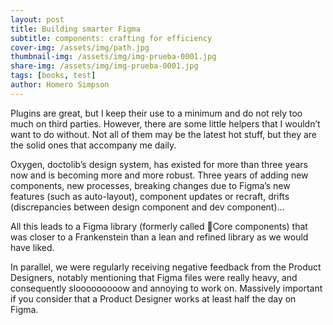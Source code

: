 ```yaml
---
layout: post
title: Building smarter Figma
subtitle: components: crafting for efficiency
cover-img: /assets/img/path.jpg
thumbnail-img: /assets/img/img-prueba-0001.jpg
share-img: /assets/img/img-prueba-0001.jpg
tags: [books, test]
author: Homero Simpson
---
```


Plugins are great, but I keep their use to a minimum and do not rely too much on third parties. However, there are some little helpers that I wouldn’t want to do without. Not all of them may be the latest hot stuff, but they are the solid ones that accompany me daily.

Oxygen, doctolib’s design system, has existed for more than three years now and is becoming more and more robust. Three years of adding new components, new processes, breaking changes due to Figma’s new features (such as auto-layout), component updates or recraft, drifts (discrepancies between design component and dev component)…

All this leads to a Figma library (formerly called 💠Core components) that was closer to a Frankenstein than a lean and refined library as we would have liked.

In parallel, we were regularly receiving negative feedback from the Product Designers, notably mentioning that Figma files were really heavy, and consequently slooooooooow and annoying to work on. Massively important if you consider that a Product Designer works at least half the day on Figma.